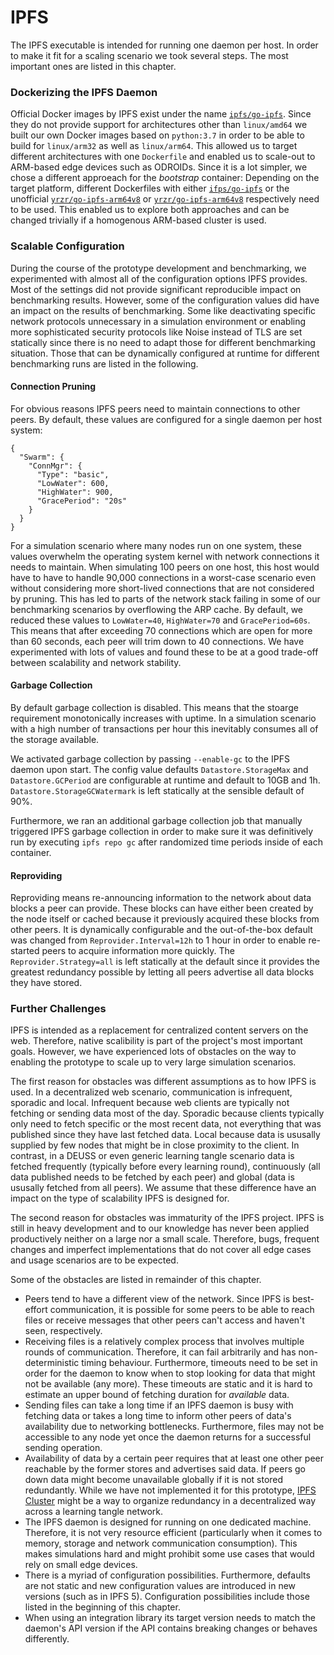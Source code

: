 # IPFS

The IPFS executable is intended for running one daemon per host. In order to make it fit for a scaling scenario we took several steps. The most important ones are listed in this chapter. 

### Dockerizing the IPFS Daemon

Official Docker images by IPFS exist under the name [`ipfs/go-ipfs`](https://hub.docker.com/r/ipfs/go-ipfs/). Since they do not provide support for architectures other than `linux/amd64` we built our own Docker images based on `python:3.7` in order to be able to build for `linux/arm32` as well as `linux/arm64`. This allowed us to target different architectures with one `Dockerfile` and enabled us to scale-out to ARM-based edge devices such as ODROIDs. Since it is a lot simpler, we chose a different approeach for the _bootstrap_ container: Depending on the target platform, different Dockerfiles with either [`ifps/go-ipfs`](https://hub.docker.com/r/ipfs/go-ipfs/) or the unofficial [`yrzr/go-ipfs-arm64v8`](https://hub.docker.com/r/yrzr/go-ipfs-arm32v7) or [`yrzr/go-ipfs-arm64v8`](https://hub.docker.com/r/yrzr/go-ipfs-arm64v8) respectively need to be used. This enabled us to explore both approaches and can be changed trivially if a homogenous ARM-based cluster is used. 

### Scalable Configuration

During the course of the prototype development and benchmarking, we experimented with almost all of the configuration options IPFS provides. Most of the settings did not provide significant reproducible impact on benchmarking results. However, some of the configuration values did have an impact on the results of benchmarking. Some like deactivating specific network protocols unnecessary in a simulation environment or enabling more sophisticated security protocols like Noise instead of TLS are set statically since there is no need to adapt those for different benchmarking situation. Those that can be dynamically configured at runtime for different benchmarking runs are listed in the following. 

#### Connection Pruning

For obvious reasons IPFS peers need to maintain connections to other peers.  By default, these values are configured for a single daemon per host system: 

```text
{
  "Swarm": {
    "ConnMgr": {
      "Type": "basic",
      "LowWater": 600,
      "HighWater": 900,
      "GracePeriod": "20s"
    }
  }
}
```

For a simulation scenario where many nodes run on one system, these values overwhelm the operating system kernel with network connections it needs to maintain. When simulating 100 peers on one host, this host would have to have to handle 90,000 connections in a worst-case scenario even without considering more short-lived connections that are not considered by pruning. This has led to parts of the network stack failing in some of our benchmarking scenarios by overflowing the ARP cache.  By default, we reduced these values to `LowWater=40`, `HighWater=70` and `GracePeriod=60s`. This means that after exceeding 70 connections which are open for more than 60 seconds, each peer will trim down to 40 connections. We have experimented with lots of values and found these to be at a good trade-off between scalability and network stability. 

#### Garbage Collection

By default garbage collection is disabled. This means that the stoarge requirement monotonically increases with uptime. In a simulation scenario with a high number of transactions per hour this inevitably consumes all of the storage available. 

We activated garbage collection by passing `--enable-gc` to the IPFS daemon upon start. The config value defaults `Datastore.StorageMax` and `Datastore.GCPeriod` are configurable at runtime and default to 10GB and 1h. `Datastore.StorageGCWatermark` is left statically at the sensible default of 90%.

Furthermore, we ran an additional garbage collection job that manually triggered IPFS garbage collection in order to make sure it was definitively run by executing `ipfs repo gc` after randomized time periods inside of each container. 

#### Reproviding

Reproviding means re-announcing information to the network about data blocks a peer can provide. These blocks can have either been created by the node itself or cached because it previously acquired these blocks from other peers. It is dynamically configurable and the out-of-the-box default was changed from `Reprovider.Interval=12h` to 1 hour in order to enable re-started peers to acquire information more quickly. The `Reprovider.Strategy=all` is left statically at the default since it provides the greatest redundancy possible by letting all peers advertise all data blocks they have stored. 

### Further Challenges

IPFS is intended as a replacement for centralized content servers on the web. Therefore, native scalibility is part of the project's most important goals. However, we have experienced lots of obstacles on the way to enabling the prototype to scale up to very large simulation scenarios. 

The first reason for obstacles was different assumptions as to how IPFS is used. In a decentralized web scenario, communication is infrequent, sporadic and local. Infrequent because web clients are typically not fetching or sending data most of the day. Sporadic because clients typically only need to fetch specific or the most recent data, not everything that was published since they have last fetched data. Local because data is ususally supplied by few nodes that might be in close proximity to the client. In contrast, in a DEUSS or even generic learning tangle scenario data is fetched frequently \(typically before every learning round\), continuously \(all data published needs to be fetched by each peer\) and global \(data is ususally fetched from all peers\). We assume that these difference have an impact on the type of scalability IPFS is designed for. 

The second reason for obstacles was immaturity of the IPFS project. IPFS is still in heavy development and to our knowledge has never been applied productively neither on a large nor a small scale. Therefore, bugs, frequent changes and imperfect implementations that do not cover all edge cases and usage scenarios are to be expected. 

Some of the obstacles are listed in remainder of this chapter.  

* Peers tend to have a different view of the network. Since IPFS is best-effort communication, it is possible for some peers to be able to reach files or receive messages that other peers can't access and haven't seen, respectively. 
* Receiving files is a relatively complex process that involves multiple rounds of communication. Therefore, it can fail arbitrarily and has non-deterministic timing behaviour. Furthermore, timeouts need to be set in order for the daemon to know when to stop looking for data that might not be available \(any more\). These timeouts are static and it is hard to estimate an upper bound of fetching duration for _available_ data. 
* Sending files can take a long time if an IPFS daemon is busy with fetching data or takes a long time to inform other peers of data's availability due to networking bottlenecks. Furthermore, files may not be accessible to any node yet once the daemon returns for a successful sending operation. 
* Availability of data by a certain peer requires that at least one other peer reachable by the former stores and advertises said data. If peers go down data might become unavailable globally if it is not stored redundantly. While we have not implemented it for this prototype, [IPFS Cluster](https://cluster.ipfs.io/) might be a way to organize redundancy in a decentralized way across a learning tangle network.
* The IPFS daemon is designed for running on one dedicated machine. Therefore, it is not very resource efficient \(particularly when it comes to memory, storage and network communication consumption\). This makes simulations hard and might prohibit some use cases that would rely on small edge devices. 
* There is a myriad of configuration possibilities. Furthermore, defaults are not static and new configuration values are introduced in new versions \(such as in IPFS 5\). Configuration possibilities include those listed in the beginning of this chapter.
* When using an integration library its target version needs to match the daemon's API version if the API contains breaking changes or behaves differently. 

